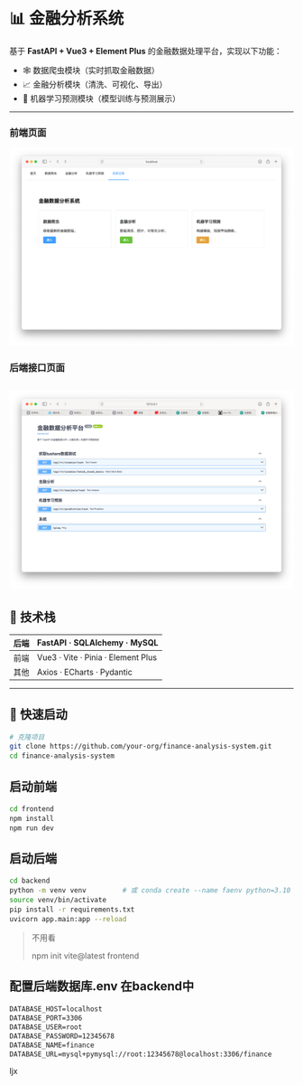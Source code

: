 # 📊 金融分析系统

基于 **FastAPI + Vue3 + Element Plus** 的金融数据处理平台，实现以下功能：

- 🕸️ 数据爬虫模块（实时抓取金融数据）
- 📈 金融分析模块（清洗、可视化、导出）
- 🤖 机器学习预测模块（模型训练与预测展示）

---
### 前端页面
![img1.png](docs/img1.png)
### 后端接口页面
![img.png](docs/img.png)
---

## 🧰 技术栈

| 后端       | FastAPI · SQLAlchemy · MySQL |
| ---------- | ----------------------------- |
| 前端       | Vue3 · Vite · Pinia · Element Plus |
| 其他       | Axios · ECharts · Pydantic |

---

## 🚀 快速启动

```bash
# 克隆项目
git clone https://github.com/your-org/finance-analysis-system.git
cd finance-analysis-system
```

## 启动前端
```bash
cd frontend
npm install
npm run dev
```
## 启动后端
```bash
cd backend
python -m venv venv         # 或 conda create --name faenv python=3.10
source venv/bin/activate
pip install -r requirements.txt
uvicorn app.main:app --reload
```

> 不用看
> 
> npm init vite@latest frontend

## 配置后端数据库.env 在backend中
```angular2html
DATABASE_HOST=localhost
DATABASE_PORT=3306
DATABASE_USER=root
DATABASE_PASSWORD=12345678
DATABASE_NAME=finance
DATABASE_URL=mysql+pymysql://root:12345678@localhost:3306/finance
```

ljx
